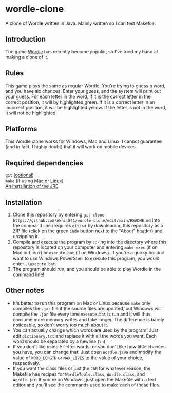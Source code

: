 # wordle-clone
A clone of Wordle written in Java. Mainly written so I can test Makefile.

## Introduction

The game [Wordle](https://en.wikipedia.org/wiki/Wordle) has recently become popular, so I've tried my hand at making a clone of it.

## Rules

This game plays the same as regular Wordle. You're trying to guess a word, and you have six chances. Enter your guess, and the system will print out your guess. For each letter in the word, if it is the correct letter in the correct position, it will by highlighted green. If it is a correct letter in an incorrect position, it will be highlighted yellow. If the letter is not in the word, it will not be highlighted.

## Platforms

This Wordle clone works for Windows, Mac and Linux.
I cannot guarantee (and in fact, I highly doubt) that it will work on mobile devices.

## Required dependencies

`git` ([optional](https://git-scm.com/downloads))<br>
`make` (if using [Mac](https://stackoverflow.com/a/10265766) or [Linux](https://askubuntu.com/a/1363822))<br>
[An installation of the JRE](https://www.java.com/en/download)

## Installation

1. Clone this repository by entering `git clone https://github.com/Akhil841/wordle-clone/edit/main/README.md` into the command line (requires `git`) or by downloading this repository as a ZIP file (click on the green `Code` button next to the "About" header) and unzipping it.
2. Compile and execute the program by `cd`-ing into the directory where this repository is located on your computer and entering `make exec` (if on Mac or Linux) or `execute.bat` (if on Windows). If you're a quirky boi and want to use Windows PowerShell to execute this program, you would enter `.\execute.bat`.
3. The program should run, and you should be able to play Wordle in the command line!

## Other notes

* It's better to run this program on Mac or Linux because `make` only compiles the `.jar` file if the source files are updated, but Windows will compile the `.jar` file every time `execute.bat` is run and it will thus consume more memory writes and take longer. The difference is barely noticeable, so don't worry too much about it.
* You can actually change which words are used by the program! Just edit `dictionary.txt` and replace it with all the words you want. Each word should be separated by a newline (`\n`).
* If you don't like using 5-letter words, or you don't like how little chances you have, you can change that! Just open `Wordle.java` and modify the value of `WORD_LENGTH` or `MAX_LIVES` to the value of your choice, respectively.
* If you want the class files or just the `JAR` for whatever reason, the Makefile has recipes for `WordleTools.class`, `Wordle.class`, and `Wordle.jar`. If you're on Windows, just open the Makefile with a text editor and you'll see the commands used to make each of these files.
